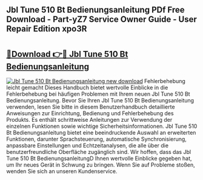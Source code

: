 ## Jbl Tune 510 Bt Bedienungsanleitung PDf Free Download - Part-yZ7 Service Owner Guide - User Repair Edition xpo3R

# <h2><a href="http://df53k1q.blite.top/?on=Jbl+Tune+510+Bt+Bedienungsanleitung">🔗Download 👉🔴 Jbl Tune 510 Bt Bedienungsanleitung</a></h2>

[![Jbl Tune 510 Bt Bedienungsanleitung new download](https://i.imgur.com/lujVjoI.png)](http://df53k1q.blite.top/?on=Jbl+Tune+510+Bt+Bedienungsanleitung)
Fehlerbehebung leicht gemacht Dieses Handbuch bietet wertvolle Einblicke in die Fehlerbehebung bei häufigen Problemen mit Ihrem neuen Jbl Tune 510 Bt Bedienungsanleitung. Bevor Sie Ihren Jbl Tune 510 Bt Bedienungsanleitung verwenden, lesen Sie bitte in diesem Benutzerhandbuch detaillierte Anweisungen zur Einrichtung, Bedienung und Fehlerbehebung des Produkts. Es enthält schrittweise Anleitungen zur Verwendung der einzelnen Funktionen sowie wichtige Sicherheitsinformationen. Jbl Tune 510 Bt Bedienungsanleitung bietet eine beeindruckende Auswahl an erweiterten Funktionen, darunter Sprachsteuerung, automatische Synchronisierung, anpassbare Einstellungen und Echtzeitanalysen, die alle über die benutzerfreundliche Oberfläche zugänglich sind. Wir hoffen, dass das Jbl Tune 510 Bt BedienungsanleitungD Ihnen wertvolle Einblicke gegeben hat, um Ihr neues Gerät in Schwung zu bringen. Wenn Sie auf Probleme stoßen, wenden Sie sich an unseren Kundenservice.
